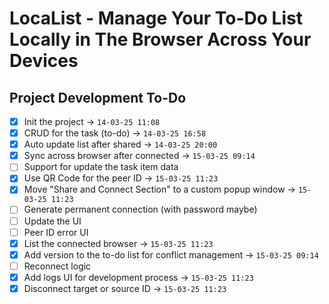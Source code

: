 # LocaList - Manage Your To-Do List Locally in The Browser Across Your Devices

## Project Development To-Do
- [x] Init the project -> `14-03-25 11:08`
- [x] CRUD for the task (to-do) -> `14-03-25 16:58`
- [x] Auto update list after shared -> `14-03-25 20:00`
- [x] Sync across browser after connected -> `15-03-25 09:14`
- [ ] Support for update the task item data
- [x] Use QR Code for the peer ID -> `15-03-25 11:23`
- [x] Move "Share and Connect Section" to a custom popup window -> `15-03-25 11:23`
- [ ] Generate permanent connection (with password maybe)
- [ ] Update the UI
- [ ] Peer ID error UI
- [x] List the connected browser -> `15-03-25 11:23`
- [x] Add version to the to-do list for conflict management -> `15-03-25 09:14`
- [ ] Reconnect logic
- [x] Add logs UI for development process -> `15-03-25 11:23`
- [x] Disconnect target or source ID -> `15-03-25 11:23`